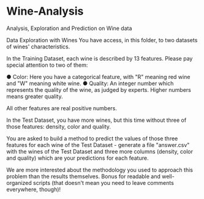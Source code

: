 # Wine-Analysis
Analysis, Exploration and Prediction on Wine data

Data Exploration with Wines
You have access, in this folder, to two datasets of wines' characteristics. 

In the Training Dataset, each wine is described by 13 features. Please pay special attention to two of them:

●	Color: Here you have a categorical feature, with "R" meaning red wine and "W" meaning white wine.
●	Quality: An integer number which represents the quality of the wine, as judged by experts. Higher numbers means greater quality. 

All other features are real positive numbers. 

In the Test Dataset, you have more wines, but this time without three of those features: density, color and quality. 

You are asked to build a method to predict the values of those three features for each wine of the Test Dataset - generate a file "answer.csv" with the wines of the Test Dataset and three more columns (density, color and quality) which are your predictions for each feature.

We are more interested about the methodology you used to approach this problem than the results themselves. Bonus for readable and well-organized scripts (that doesn't mean you need to leave comments everywhere, though)!

